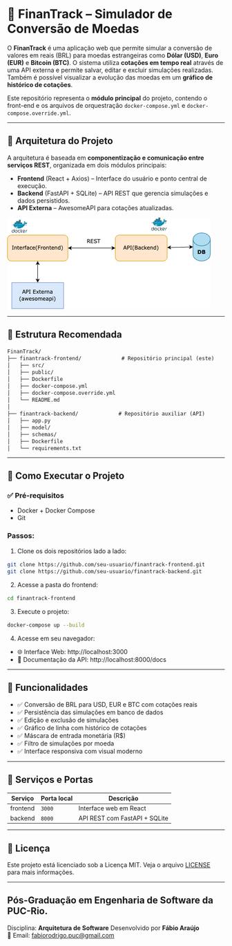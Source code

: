 # 💱 FinanTrack – Simulador de Conversão de Moedas 

O **FinanTrack** é uma aplicação web que permite simular a conversão de valores em reais (BRL) para moedas estrangeiras como **Dólar (USD)**, **Euro (EUR)** e **Bitcoin (BTC)**. O sistema utiliza **cotações em tempo real** através de uma API externa e permite salvar, editar e excluir simulações realizadas. Também é possível visualizar a evolução das moedas em um **gráfico de histórico de cotações**.

Este repositório representa o **módulo principal** do projeto, contendo o front-end e os arquivos de orquestração `docker-compose.yml` e `docker-compose.override.yml`.

---

## 🧱 Arquitetura do Projeto

A arquitetura é baseada em **componentização e comunicação entre serviços REST**, organizada em dois módulos principais:

- **Frontend** (React + Axios) – Interface do usuário e ponto central de execução.
- **Backend** (FastAPI + SQLite) – API REST que gerencia simulações e dados persistidos.
- **API Externa** – AwesomeAPI para cotações atualizadas.

![FinanTrack UI](docs/finantrack-arch.drawio.png)


---

## 📁 Estrutura Recomendada

```
FinanTrack/
├── finantrack-frontend/             # Repositório principal (este)
│   ├── src/
│   ├── public/
│   ├── Dockerfile
│   ├── docker-compose.yml
│   ├── docker-compose.override.yml
│   └── README.md
│
├── finantrack-backend/             # Repositório auxiliar (API)
│   ├── app.py
│   ├── model/
│   ├── schemas/
│   ├── Dockerfile
│   └── requirements.txt
```

---

## 🚀 Como Executar o Projeto

### ✅ Pré-requisitos

- Docker + Docker Compose
- Git

### Passos:

1. Clone os dois repositórios lado a lado:

```bash
git clone https://github.com/seu-usuario/finantrack-frontend.git
git clone https://github.com/seu-usuario/finantrack-backend.git
```

2. Acesse a pasta do frontend:

```bash
cd finantrack-frontend
```

3. Execute o projeto:

```bash
docker-compose up --build
```

4. Acesse em seu navegador:

- 🌐 Interface Web: http://localhost:3000  
- 📘 Documentação da API: http://localhost:8000/docs

---

## 🧪 Funcionalidades

- ✅ Conversão de BRL para USD, EUR e BTC com cotações reais
- ✅ Persistência das simulações em banco de dados
- ✅ Edição e exclusão de simulações
- ✅ Gráfico de linha com histórico de cotações
- ✅ Máscara de entrada monetária (R$)
- ✅ Filtro de simulações por moeda
- ✅ Interface responsiva com visual moderno

---

## 🐳 Serviços e Portas

| Serviço   | Porta local | Descrição                          |
|-----------|-------------|--------------------------------------|
| frontend  | `3000`      | Interface web em React               |
| backend   | `8000`      | API REST com FastAPI + SQLite        |

---

## 📝 Licença

Este projeto está licenciado sob a Licença MIT. Veja o arquivo [LICENSE](./LICENSE) para mais informações.

---

## **Pós-Graduação em Engenharia de Software da PUC-Rio**.
Disciplina: **Arquitetura de Software**
Desenvolvido por **Fábio Araújo**  
📧 Email: fabiorodrigo.puc@gmail.com


